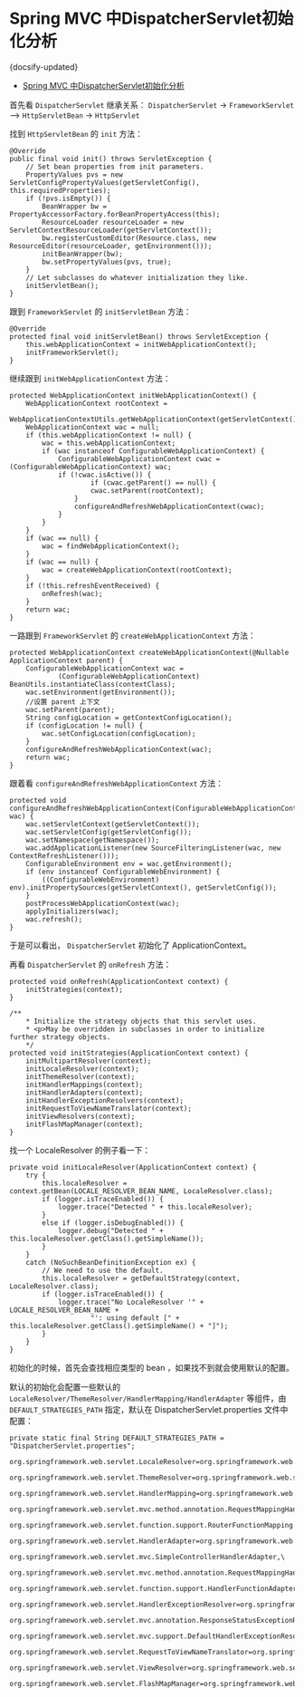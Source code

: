 # Spring MVC 中DispatcherServlet初始化分析
{docsify-updated}

- [Spring MVC 中DispatcherServlet初始化分析](#spring-mvc-中dispatcherservlet初始化分析)


首先看 `DispatcherServlet` 继承关系：
`DispatcherServlet` -> `FrameworkServlet` --> `HttpServletBean` -> `HttpServlet`

找到 `HttpServletBean` 的 `init` 方法：

    @Override
	public final void init() throws ServletException {
		// Set bean properties from init parameters.
		PropertyValues pvs = new ServletConfigPropertyValues(getServletConfig(), this.requiredProperties);
		if (!pvs.isEmpty()) {
            BeanWrapper bw = PropertyAccessorFactory.forBeanPropertyAccess(this);
            ResourceLoader resourceLoader = new ServletContextResourceLoader(getServletContext());
            bw.registerCustomEditor(Resource.class, new ResourceEditor(resourceLoader, getEnvironment()));
            initBeanWrapper(bw);
            bw.setPropertyValues(pvs, true);
		}
        // Let subclasses do whatever initialization they like.
		initServletBean();
	}

跟到 `FrameworkServlet` 的 `initServletBean` 方法：

    @Override
	protected final void initServletBean() throws ServletException {
        this.webApplicationContext = initWebApplicationContext();
        initFrameworkServlet();	
	}
继续跟到 `initWebApplicationContext` 方法：

    protected WebApplicationContext initWebApplicationContext() {
		WebApplicationContext rootContext =
				WebApplicationContextUtils.getWebApplicationContext(getServletContext());
		WebApplicationContext wac = null;
		if (this.webApplicationContext != null) {
			wac = this.webApplicationContext;
			if (wac instanceof ConfigurableWebApplicationContext) {
				ConfigurableWebApplicationContext cwac = (ConfigurableWebApplicationContext) wac;
				if (!cwac.isActive()) {
						if (cwac.getParent() == null) {
						cwac.setParent(rootContext);
					}
					configureAndRefreshWebApplicationContext(cwac);
				}
			}
		}
		if (wac == null) {
			wac = findWebApplicationContext();
		}
		if (wac == null) {
			wac = createWebApplicationContext(rootContext);
		}
		if (!this.refreshEventReceived) {
			onRefresh(wac);
		}
		return wac;
	}
一路跟到 `FrameworkServlet` 的 `createWebApplicationContext` 方法：

    protected WebApplicationContext createWebApplicationContext(@Nullable ApplicationContext parent) {
		ConfigurableWebApplicationContext wac =
				(ConfigurableWebApplicationContext) BeanUtils.instantiateClass(contextClass);
		wac.setEnvironment(getEnvironment());
		//设置 parent 上下文
		wac.setParent(parent);
		String configLocation = getContextConfigLocation();
		if (configLocation != null) {
			wac.setConfigLocation(configLocation);
		}
		configureAndRefreshWebApplicationContext(wac);
		return wac;
	}

跟着看 `configureAndRefreshWebApplicationContext` 方法：

    protected void configureAndRefreshWebApplicationContext(ConfigurableWebApplicationContext wac) {
		wac.setServletContext(getServletContext());
		wac.setServletConfig(getServletConfig());
		wac.setNamespace(getNamespace());
		wac.addApplicationListener(new SourceFilteringListener(wac, new ContextRefreshListener()));
		ConfigurableEnvironment env = wac.getEnvironment();
		if (env instanceof ConfigurableWebEnvironment) {
			((ConfigurableWebEnvironment) env).initPropertySources(getServletContext(), getServletConfig());
		}
		postProcessWebApplicationContext(wac);
		applyInitializers(wac);
		wac.refresh();
	}

于是可以看出， `DispatcherServlet` 初始化了 ApplicationContext。

再看 `DispatcherServlet` 的 `onRefresh` 方法：
```
protected void onRefresh(ApplicationContext context) {
	initStrategies(context);
}

/**
	* Initialize the strategy objects that this servlet uses.
	* <p>May be overridden in subclasses in order to initialize further strategy objects.
	*/
protected void initStrategies(ApplicationContext context) {
	initMultipartResolver(context);
	initLocaleResolver(context);
	initThemeResolver(context);
	initHandlerMappings(context);
	initHandlerAdapters(context);
	initHandlerExceptionResolvers(context);
	initRequestToViewNameTranslator(context);
	initViewResolvers(context);
	initFlashMapManager(context);
}
```

找一个 LocaleResolver 的例子看一下：
```
private void initLocaleResolver(ApplicationContext context) {
	try {
		this.localeResolver = context.getBean(LOCALE_RESOLVER_BEAN_NAME, LocaleResolver.class);
		if (logger.isTraceEnabled()) {
			logger.trace("Detected " + this.localeResolver);
		}
		else if (logger.isDebugEnabled()) {
			logger.debug("Detected " + this.localeResolver.getClass().getSimpleName());
		}
	}
	catch (NoSuchBeanDefinitionException ex) {
		// We need to use the default.
		this.localeResolver = getDefaultStrategy(context, LocaleResolver.class);
		if (logger.isTraceEnabled()) {
			logger.trace("No LocaleResolver '" + LOCALE_RESOLVER_BEAN_NAME +
					"': using default [" + this.localeResolver.getClass().getSimpleName() + "]");
		}
	}
}
```
初始化的时候，首先会查找相应类型的 bean ，如果找不到就会使用默认的配置。

默认的初始化会配置一些默认的 `LocaleResolver/ThemeResolver/HandlerMapping/HandlerAdapter` 等组件，由 `DEFAULT_STRATEGIES_PATH` 指定，默认在 DispatcherServlet.properties 文件中配置：
```
private static final String DEFAULT_STRATEGIES_PATH = "DispatcherServlet.properties";

org.springframework.web.servlet.LocaleResolver=org.springframework.web.servlet.i18n.AcceptHeaderLocaleResolver

org.springframework.web.servlet.ThemeResolver=org.springframework.web.servlet.theme.FixedThemeResolver

org.springframework.web.servlet.HandlerMapping=org.springframework.web.servlet.handler.BeanNameUrlHandlerMapping,\
	org.springframework.web.servlet.mvc.method.annotation.RequestMappingHandlerMapping,\
	org.springframework.web.servlet.function.support.RouterFunctionMapping

org.springframework.web.servlet.HandlerAdapter=org.springframework.web.servlet.mvc.HttpRequestHandlerAdapter,\
	org.springframework.web.servlet.mvc.SimpleControllerHandlerAdapter,\
	org.springframework.web.servlet.mvc.method.annotation.RequestMappingHandlerAdapter,\
	org.springframework.web.servlet.function.support.HandlerFunctionAdapter

org.springframework.web.servlet.HandlerExceptionResolver=org.springframework.web.servlet.mvc.method.annotation.ExceptionHandlerExceptionResolver,\
	org.springframework.web.servlet.mvc.annotation.ResponseStatusExceptionResolver,\
	org.springframework.web.servlet.mvc.support.DefaultHandlerExceptionResolver

org.springframework.web.servlet.RequestToViewNameTranslator=org.springframework.web.servlet.view.DefaultRequestToViewNameTranslator

org.springframework.web.servlet.ViewResolver=org.springframework.web.servlet.view.InternalResourceViewResolver

org.springframework.web.servlet.FlashMapManager=org.springframework.web.servlet.support.SessionFlashMapManager
```

